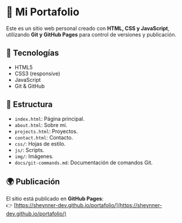 # 📌 Mi Portafolio

Este es un sitio web personal creado con **HTML, CSS y JavaScript**, utilizando **Git y GitHub Pages** para control de versiones y publicación.

## 🚀 Tecnologías
- HTML5
- CSS3 (responsive)
- JavaScript
- Git & GitHub

## 📂 Estructura
- `index.html`: Página principal.
- `about.html`: Sobre mí.
- `projects.html`: Proyectos.
- `contact.html`: Contacto.
- `css/`: Hojas de estilo.
- `js/`: Scripts.
- `img/`: Imágenes.
- `docs/git-commands.md`: Documentación de comandos Git.

## 🌍 Publicación
El sitio está publicado en **GitHub Pages**:  
👉 [https://sheynner-dev.github.io/portafolio/](https://sheynner-dev.github.io/portafolio/)
